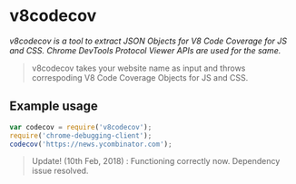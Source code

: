 # v8codecov

_v8codecov is a tool to extract JSON Objects for V8 Code Coverage for JS and CSS. Chrome DevTools Protocol Viewer APIs are used for the same._

> v8codecov takes your website name as input and throws correspoding V8 Code Coverage Objects for JS and CSS.

## Example usage
```javascript
var codecov = require('v8codecov');
require('chrome-debugging-client');
codecov('https://news.ycombinator.com');
```

>Update! (10th Feb, 2018) : Functioning correctly now. Dependency issue resolved.